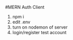 #MERN Auth Client

1. npm i
2. edit .env
3. turn on nodemon of server
4. login/register test account
